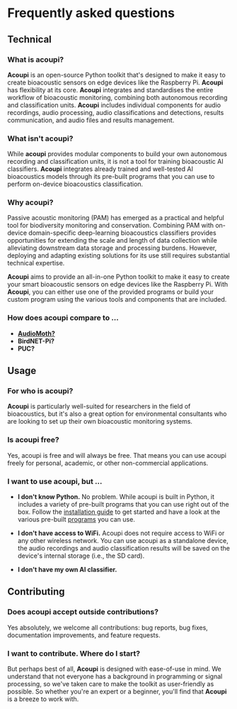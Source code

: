 
# Frequently asked questions

## Technical 

### What is acoupi? 
**Acoupi** is an open-source Python toolkit that's designed to make it easy to create bioacoustic sensors on edge devices like the Raspberry Pi. **Acoupi** has flexibility at its core. **Acoupi** integrates and standardises the entire workflow of bioacoustic monitoring, combining both autonomous recording and classification units. **Acoupi** includes individual components for audio recordings, audio processing, audio classifications and detections, results communication, and audio files and results management. 

### What isn't acoupi?
While **acoupi** provides modular components to build your own autonomous recording and classification units, it is not a tool for training bioacoustic AI classifiers. **Acoupi** integrates already trained and well-tested AI bioacoustics models through its pre-built programs that you can use to perform on-device bioacoustics classification. 

### Why acoupi? 
Passive acoustic monitoring (PAM) has emerged as a practical and helpful tool for biodiversity monitoring and conservation. Combining PAM with on-device domain-specific deep-learning bioacoustics classifiers provides opportunities for extending the scale and length of data collection while alleviating downstream data storage and processing burdens. However, deploying and adapting existing solutions for its use still requires substantial technical expertise. 

**Acoupi** aims to provide an all-in-one Python toolkit to make it easy to create your smart bioacoustic sensors on edge devices like the Raspberry Pi. With **Acoupi**, you can either use one of the provided programs or build your custom program using the various tools and components that are included.


### How does acoupi compare to ... 
- [**AudioMoth?**](https://www.openacousticdevices.info/audiomoth)
- **BirdNET-Pi?**
- **PUC?**

## Usage

### For who is acoupi? 
**Acoupi** is particularly well-suited for researchers in the field of bioacoustics, but it's also a great option for environmental consultants who are looking to set up their own bioacoustic monitoring systems. 

### Is acoupi free?
Yes, acoupi is free and will always be free. That means you can use acoupi freely for personal, academic, or other non-commercial applications.


### I want to use acoupi, but ...
- **I don't know Python.** No problem. While acoupi is built in Python, it includes a variety of pre-built programs that you can use right out of the box. Follow the [installation guide](installation.md) to get started and have a look at the various pre-built [programs](programs.md) you can use. 

- **I don't have access to WiFi.** Acoupi does not require access to WiFi or any other wireless network. You can use acoupi as a standalone device, the audio recordings and audio classification results will be saved on the device's internal storage (i.e., the SD card). 
- **I don't have my own AI classifier.** 

## Contributing

### Does acoupi accept outside contributions? 
Yes absolutely, we welcome all contributions: bug reports, bug fixes, documentation improvements, and feature requests.  

### I want to contribute. Where do I start?
But perhaps best of all, **Acoupi** is designed with ease-of-use in mind. We understand that not everyone has a background in programming or signal processing, so we've taken care to make the toolkit as user-friendly as possible. So whether you're an expert or a beginner, you'll find that **Acoupi** is a breeze to work with.

